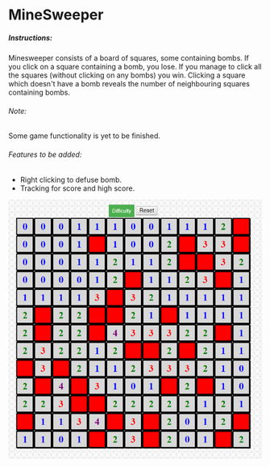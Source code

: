 # MineSweeper

##### Instructions:

Minesweeper consists of a board of squares, some containing bombs. If you click on a square containing a bomb, you lose. If you manage to click all the squares (without clicking on any bombs) you win.  Clicking a square which doesn't have a bomb reveals the number of neighbouring squares containing bombs.

###### Note:
Some game functionality is yet to be finished.  

###### Features to be added:

* Right clicking to defuse bomb.
* Tracking for score and high score.

![alt text](https://github.com/Matthew-Wroblewski/MineSweeper/blob/master/img/minesweeper.png)
